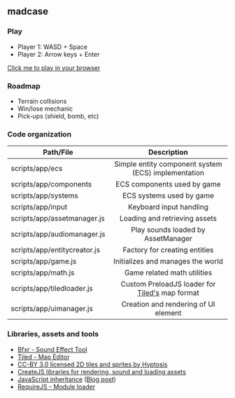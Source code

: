 ## madcase

### Play
* Player 1: WASD + Space
* Player 2: Arrow keys + Enter

[Click me to play in your browser](https://danielvandenbrink.com/madcase/)

### Roadmap
* Terrain collisions
* Win/lose mechanic
* Pick-ups (shield, bomb, etc)

### Code organization
| Path/File                    | Description                                                                 |
| ---------------------------- |:---------------------------------------------------------------------------:|
| scripts/app/ecs              | Simple entity component system (ECS) implementation                         |
| scripts/app/components       | ECS components used by game                                                 |
| scripts/app/systems          | ECS systems used by game                                                    |
| scripts/app/input            | Keyboard input handling                                                     |
| scripts/app/assetmanager.js  | Loading and retrieving assets                                               |
| scripts/app/audiomanager.js  | Play sounds loaded by AssetManager                                          |
| scripts/app/entitycreator.js | Factory for creating entities                                               |
| scripts/app/game.js          | Initializes and manages the world                                           |
| scripts/app/math.js          | Game related math utilities                                                 |
| scripts/app/tiledloader.js   | Custom PreloadJS loader for [Tiled's](http://www.mapeditor.org/) map format |
| scripts/app/uimanager.js     | Creation and rendering of UI element                                        |

### Libraries, assets and tools
* [Bfxr - Sound Effect Tool](http://www.bfxr.net/)
* [Tiled - Map Editor](http://www.mapeditor.org/)
* [CC-BY 3.0 licensed 2D tiles and sprites by Hyptosis](http://opengameart.org/content/lots-of-free-2d-tiles-and-sprites-by-hyptosis)
* [CreateJS libraries for rendering, sound and loading assets](http://createjs.com/)
* [JavaScript inheritance](https://jsperf.com/fun-with-method-overrides/30) ([Blog post](http://techblog.netflix.com/2014/05/improving-performance-of-our-javascript.html))
* [RequireJS - Module loader](http://www.requirejs.org/)